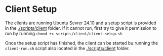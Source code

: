 # Client Setup
The clients are running Ubuntu Sevrer 24.10 and a setup script is provided in the [./scripts/client](../scripts/client/) folder. If it cannot run, first try to give it permission to run by running `chmod +x scripts/client/client-setup.sh`

Once the setup script has finished, the client can be started bu running the `client-run.sh` script also located in the [./scripts/client](../scripts/client/) folder.
